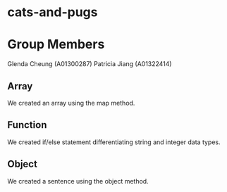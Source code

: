 # cats-and-pugs

# Group Members
Glenda Cheung (A01300287)
Patricia Jiang (A01322414)

## Array
We created an array using the map method. 

## Function
We created if/else statement differentiating string and integer data types.

## Object
We created a sentence using the object method. 